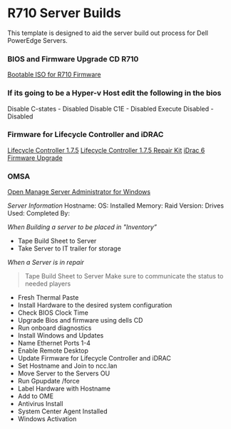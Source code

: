 # R710 Server Builds 
This template is designed to aid the server build out process for Dell PowerEdge Servers. 

### BIOS and Firmware Upgrade CD R710
[Bootable ISO for R710 Firmware](https://dell.app.box.com/v/bootableR710)

### If its going to be a Hyper-v Host edit the following in the bios
Disable C-states      - Disabled
Disable C1E           - Disabled
Execute Disabled      - Disabled


### Firmware for Lifecycle Controller and iDRAC
[Lifecycle Controller 1.7.5](https://www.dell.com/support/home/us/en/04/drivers/driversdetails?driverid=0wfgm&oscode=naa&productcode=poweredge-r710)
[Lifecycle Controller 1.7.5 Repair Kit](https://www.dell.com/support/home/us/en/04/drivers/driversdetails?driverid=80xj1&oscode=naa&productcode=poweredge-r710)
[iDrac 6 Firmware Upgrade](https://www.dell.com/support/home/us/en/04/drivers/driversdetails?driverid=kpccc&oscode=naa&productcode=poweredge-r710)

### OMSA
[Open Manage Server Administrator for Windows](https://www.dell.com/support/home/us/en/04/drivers/driversdetails?driverid=gyp4r&oscode=ws8r2&productcode=poweredge-r710)

*Server Information*
Hostname:
OS:
Installed Memory:
Raid Version:
Drives Used:
Completed By:

*When Building a server to be placed in "Inventory”*
- Tape Build Sheet to Server
- Take Server to IT trailer for storage

*When a Server is in repair*
> Tape Build Sheet to Server
> Make sure to communicate the status to needed players

- Fresh Thermal Paste 
- Install Hardware to the desired system configuration 
- Check BIOS Clock Time 
- Upgrade Bios and firmware using dells CD 
- Run onboard diagnostics 
- Install Windows and Updates 
- Name Ethernet Ports 1-4 
- Enable Remote Desktop 
- Update Firmware for Lifecycle Controller and iDRAC 
- Set Hostname and Join to ncc.lan 
- Move Server to the Servers OU 
- Run Gpupdate /force 
- Label Hardware with Hostname 
- Add to OME 
- Antivirus Install 
- System Center Agent Installed 
- Windows Activation
